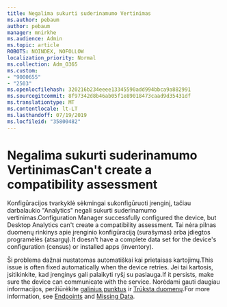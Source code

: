 ```yaml
---
title: Negalima sukurti suderinamumo Vertinimas
ms.author: pebaum
author: pebaum
manager: mnirkhe
ms.audience: Admin
ms.topic: article
ROBOTS: NOINDEX, NOFOLLOW
localization_priority: Normal
ms.collection: Adm_O365
ms.custom:
- "9000655"
- "2503"
ms.openlocfilehash: 320216b234eeee13345590add994bbca9a882991
ms.sourcegitcommit: 8f97342d8b46ab05f1e89018473caad9d35431df
ms.translationtype: MT
ms.contentlocale: lt-LT
ms.lasthandoff: 07/19/2019
ms.locfileid: "35800482"
---
```

# <a name="cant-create-a-compatibility-assessment"></a><span data-ttu-id="603ff-102">Negalima sukurti suderinamumo Vertinimas</span><span class="sxs-lookup"><span data-stu-id="603ff-102">Can't create a compatibility assessment</span></span>

<span data-ttu-id="603ff-103">Konfigūracijos tvarkyklė sėkmingai sukonfigūruoti įrenginį, tačiau darbalaukio "Analytics" negali sukurti suderinamumo vertinimas.</span><span class="sxs-lookup"><span data-stu-id="603ff-103">Configuration Manager successfully configured the device, but Desktop Analytics can't create a compatibility assessment.</span></span> <span data-ttu-id="603ff-104">Tai nėra pilnas duomenų rinkinys apie įrenginio konfigūraciją (surašymas) arba įdiegtos programėlės (atsargų).</span><span class="sxs-lookup"><span data-stu-id="603ff-104">It doesn't have a complete data set for the device's configuration (census) or installed apps (inventory).</span></span>

<span data-ttu-id="603ff-105">Ši problema dažnai nustatomas automatiškai kai prietaisas kartojimų.</span><span class="sxs-lookup"><span data-stu-id="603ff-105">This issue is often fixed automatically when the device retries.</span></span> <span data-ttu-id="603ff-106">Jei tai kartosis, įsitikinkite, kad įrenginys gali palaikyti ryšį su paslauga.</span><span class="sxs-lookup"><span data-stu-id="603ff-106">If it persists, make sure the device can communicate with the service.</span></span> <span data-ttu-id="603ff-107">Norėdami gauti daugiau informacijos, peržiūrėkite [galinius punktus](https://docs.microsoft.com/sccm/desktop-analytics/enable-data-sharing#endpoints) ir [Trūksta duomenų](https://docs.microsoft.com/sccm/desktop-analytics/monitor-connection-health#missing-data).</span><span class="sxs-lookup"><span data-stu-id="603ff-107">For more information, see [Endpoints](https://docs.microsoft.com/sccm/desktop-analytics/enable-data-sharing#endpoints) and [Missing Data](https://docs.microsoft.com/sccm/desktop-analytics/monitor-connection-health#missing-data).</span></span>
